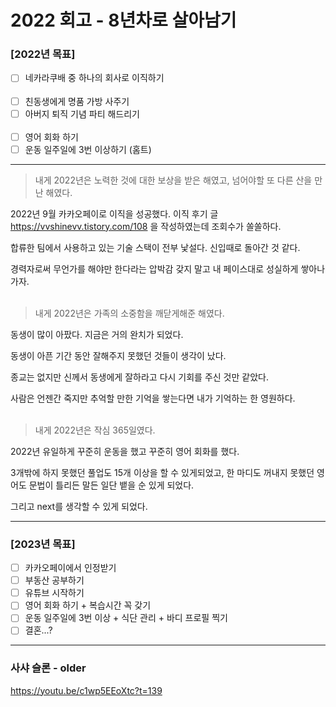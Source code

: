 # 2022 회고 - 8년차로 살아남기

### [2022년 목표]
 - [ ] 네카라쿠배 중 하나의 회사로 이직하기<br/><br/>
 - [ ] 친동생에게 명품 가방 사주기
 - [ ] 아버지 퇴직 기념 파티 해드리기<br/><br/>
 - [ ] 영어 회화 하기
 - [ ] 운동 일주일에 3번 이상하기 (홈트)

---
> 내게 2022년은 노력한 것에 대한 보상을 받은 해였고, 넘어야할 또 다른 산을 만난 해였다.

2022년 9월 카카오페이로 이직을 성공했다. 이직 후기 글 https://vvshinevv.tistory.com/108  을 작성하였는데 조회수가 쏠쏠하다.

합류한 팀에서 사용하고 있는 기술 스택이 전부 낯설다. 신입때로 돌아간 것 같다.

경력자로써 무언가를 해야만 한다라는 압박감 갖지 말고 내 페이스대로 성실하게 쌓아나가자.
<br/>
<br/>

> 내게 2022년은 가족의 소중함을 깨닫게해준 해였다.

동생이 많이 아팠다. 지금은 거의 완치가 되었다.

동생이 아픈 기간 동안 잘해주지 못했던 것들이 생각이 났다.

종교는 없지만 신께서 동생에게 잘하라고 다시 기회를 주신 것만 같았다.

사람은 언젠간 죽지만 추억할 만한 기억을 쌓는다면 내가 기억하는 한 영원하다.
<br/>
<br/>

> 내게 2022년은 작심 365일였다.

2022년 유일하게 꾸준히 운동을 했고 꾸준히 영어 회화를 했다.

3개밖에 하지 못했던 풀업도 15개 이상을 할 수 있게되었고, 한 마디도 꺼내지 못했던 영어도 문법이 틀리든 말든 일단 뱉을 순 있게 되었다.

그리고 next를 생각할 수 있게 되었다.

---
### [2023년 목표]
 - [ ] 카카오페이에서 인정받기 
 - [ ] 부동산 공부하기
 - [ ] 유튜브 시작하기
 - [ ] 영어 회화 하기 + 복습시간 꼭 갖기
 - [ ] 운동 일주일에 3번 이상 + 식단 관리 + 바디 프로필 찍기
 - [ ] 결혼...? 

---

### 사샤 슬론 - older
https://youtu.be/c1wp5EEoXtc?t=139